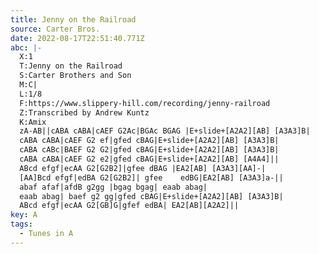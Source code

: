 ```yaml
---
title: Jenny on the Railroad
source: Carter Bros.
date: 2022-08-17T22:51:40.771Z
abc: |-
  X:1
  T:Jenny on the Railroad
  S:Carter Brothers and Son
  M:C|
  L:1/8
  F:https://www.slippery-hill.com/recording/jenny-railroad
  Z:Transcribed by Andrew Kuntz
  K:Amix
  zA-AB||cABA cABA|cAEF G2Ac|BGAc BGAG |E+slide+[A2A2][AB] [A3A3]B|
  cABA cABA|cAEF G2 ef|gfed cBAG|E+slide+[A2A2][AB] [A3A3]B|
  cABA cABc|BAEF G2 G2|gfed cBAG|E+slide+[A2A2][AB] [A3A3]B|
  cABA cABA|cAEF G2 e2|gfed cBAG|E+slide+[A2A2][AB] [A4A4]||
  ABcd efgf|ecAA G2[G2B2]|gfee dBAG |EA2[AB] [A3A3][AA]-|
  [AA]Bcd efgf|edBA G2[G2B2]| gfee    edBG|EA2[AB] [A3A3]a-||
  abaf afaf|afdB g2gg |bgag bgag| eaab abag|
  eaab abag| baef g2 gg|gfed cBAG|E+slide+[A2A2][AB] [A3A3]B|
  ABcd efgf|ecAA G2[GB]G|gfef edBA| EA2[AB][A2A2]||
key: A
tags:
  - Tunes in A
---
```

